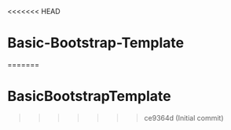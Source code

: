 <<<<<<< HEAD
# Basic-Bootstrap-Template
=======
# BasicBootstrapTemplate
>>>>>>> ce9364d (Initial commit)
